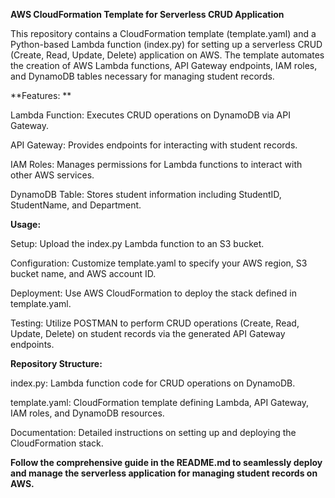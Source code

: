 **AWS CloudFormation Template for Serverless CRUD Application**

This repository contains a CloudFormation template (template.yaml) and a Python-based Lambda function (index.py) for setting up a serverless CRUD (Create, Read, Update, Delete) application on AWS. The template automates the creation of AWS Lambda functions, API Gateway endpoints, IAM roles, and DynamoDB tables necessary for managing student records.

**Features: **

Lambda Function: Executes CRUD operations on DynamoDB via API Gateway.

API Gateway: Provides endpoints for interacting with student records.

IAM Roles: Manages permissions for Lambda functions to interact with other AWS services.

DynamoDB Table: Stores student information including StudentID, StudentName, and Department.


**Usage:**

Setup: Upload the index.py Lambda function to an S3 bucket.

Configuration: Customize template.yaml to specify your AWS region, S3 bucket name, and AWS account ID.

Deployment: Use AWS CloudFormation to deploy the stack defined in template.yaml.

Testing: Utilize POSTMAN to perform CRUD operations (Create, Read, Update, Delete) on student records via the generated API Gateway endpoints.

**Repository Structure:**

index.py: Lambda function code for CRUD operations on DynamoDB.

template.yaml: CloudFormation template defining Lambda, API Gateway, IAM roles, and DynamoDB resources.

Documentation: Detailed instructions on setting up and deploying the CloudFormation stack.

**Follow the comprehensive guide in the README.md to seamlessly deploy and manage the serverless application for managing student records on AWS.**
